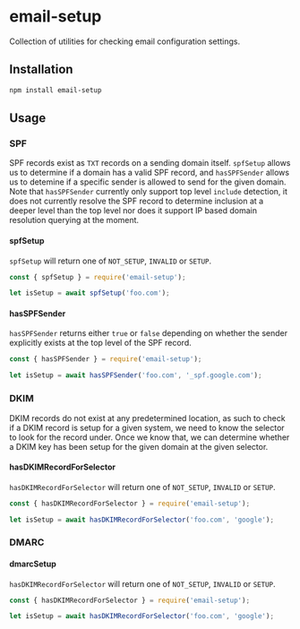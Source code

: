 # email-setup
Collection of utilities for checking email configuration settings.

## Installation
```sh
npm install email-setup
```

## Usage

### SPF

SPF records exist as `TXT` records on a sending domain itself. `spfSetup` allows
us to determine if a domain has a valid SPF record, and `hasSPFSender` allows us
to detemine if a specific sender is allowed to send for the given domain. Note
that `hasSPFSender` currently only support top level `include` detection, it
does not currently resolve the SPF record to determine inclusion at a deeper
level than the top level nor does it support IP based domain resolution querying
at the moment.

#### spfSetup
`spfSetup` will return one of `NOT_SETUP`, `INVALID` or `SETUP`.
```js
const { spfSetup } = require('email-setup');

let isSetup = await spfSetup('foo.com');
```

#### hasSPFSender
`hasSPFSender` returns either `true` or `false` depending on whether the
sender explicitly exists at the top level of the SPF record.
```js
const { hasSPFSender } = require('email-setup');

let isSetup = await hasSPFSender('foo.com', '_spf.google.com');
```

### DKIM

DKIM records do not exist at any predetermined location, as such to check if
a DKIM record is setup for a given system, we need to know the selector to look
for the record under. Once we know that, we can determine whether a DKIM key
has been setup for the given domain at the given selector.

#### hasDKIMRecordForSelector
`hasDKIMRecordForSelector` will return one of `NOT_SETUP`, `INVALID` or `SETUP`.
```js
const { hasDKIMRecordForSelector } = require('email-setup');

let isSetup = await hasDKIMRecordForSelector('foo.com', 'google');
```


### DMARC

#### dmarcSetup
`hasDKIMRecordForSelector` will return one of `NOT_SETUP`, `INVALID` or `SETUP`.
```js
const { hasDKIMRecordForSelector } = require('email-setup');

let isSetup = await hasDKIMRecordForSelector('foo.com', 'google');
```
